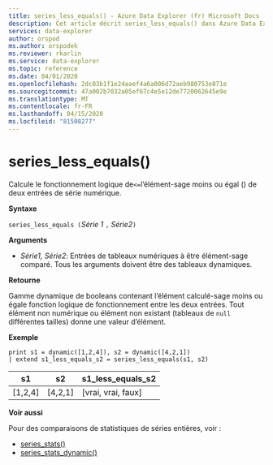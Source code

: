 ```yaml
---
title: series_less_equals() - Azure Data Explorer (fr) Microsoft Docs
description: Cet article décrit series_less_equals() dans Azure Data Explorer.
services: data-explorer
author: orspod
ms.author: orspodek
ms.reviewer: rkarlin
ms.service: data-explorer
ms.topic: reference
ms.date: 04/01/2020
ms.openlocfilehash: 2dc03b1f1e24aaef4a6a006d72aeb980753e871e
ms.sourcegitcommit: 47a002b7032a05ef67c4e5e12de7720062645e9e
ms.translationtype: MT
ms.contentlocale: fr-FR
ms.lasthandoff: 04/15/2020
ms.locfileid: "81508277"
---
```

# <a name="series_less_equals"></a>series_less_equals()

Calcule le fonctionnement logique de`<=`l’élément-sage moins ou égal () de deux entrées de série numérique.

**Syntaxe**

`series_less_equals (`*Série 1* `,` *Série2*`)`

**Arguments**

* *Série1, Série2*: Entrées de tableaux numériques à être élément-sage comparé. Tous les arguments doivent être des tableaux dynamiques. 

**Retourne**

Gamme dynamique de booleans contenant l’élément calculé-sage moins ou égale fonction logique de fonctionnement entre les deux entrées. Tout élément non numérique ou élément non existant (tableaux de `null` différentes tailles) donne une valeur d’élément.

**Exemple**

```kusto
print s1 = dynamic([1,2,4]), s2 = dynamic([4,2,1])
| extend s1_less_equals_s2 = series_less_equals(s1, s2)
```

|s1|s2|s1_less_equals_s2|
|---|---|---|
|[1,2,4]|[4,2,1]|[vrai, vrai, faux]|

**Voir aussi**

Pour des comparaisons de statistiques de séries entières, voir :
* [series_stats()](series-statsfunction.md)
* [series_stats_dynamic()](series-stats-dynamicfunction.md)
